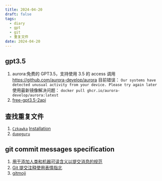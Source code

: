 ```yaml
---
title: 2024-04-20
draft: false
tags:
  - diary
  - gpt
  - git
  - 重复文件
date: 2024-04-20
---
```

## gpt3.5

1. aurora:免费的 GPT3.5，支持使用 3.5 的 access 调用 <https://github.com/aurora-develop/aurora>
   目前错误：
   `Our systems have detected unusual activity from your device. Please try again later`
   使用最新镜像解决问题：
   `docker pull ghcr.io/aurora-develop/aurora:latest`
2. [free-gpt3.5-2api](https://github.com/aurorax-neo/free-gpt3.5-2api)

## 查找重复文件

1. [`Czkawka`](https://github.com/qarmin/czkawka)
   [Installation](https://qarmin.github.io/czkawka/instructions/Installation.html)
2. [`dupeguru`](https://github.com/arsenetar/dupeguru)

## git commit messages specification

1. [用于添加人类和机器可读含义以提交消息的规范](https://www.conventionalcommits.org/en/v1.0.0/#specification)
2. [Git 提交注释使用表情指北](https://hooj0.github.io/git-emoji-guide/)
3. [gitmoji](https://gitmoji.dev/)
